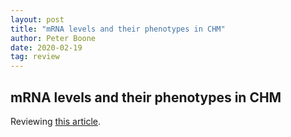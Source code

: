 ```yaml
---
layout: post
title: "mRNA levels and their phenotypes in CHM"
author: Peter Boone
date: 2020-02-19
tag: review
---
```


## mRNA levels and their phenotypes in CHM

Reviewing [this article](https://jamanetwork.com/journals/jamaophthalmology/article-abstract/2757268).
